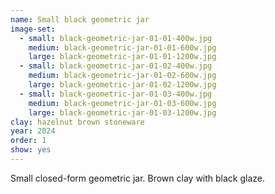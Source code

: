 ```yaml
---
name: Small black geometric jar
image-set:
  - small: black-geometric-jar-01-01-400w.jpg
    medium: black-geometric-jar-01-01-600w.jpg
    large: black-geometric-jar-01-01-1200w.jpg
  - small: black-geometric-jar-01-02-400w.jpg
    medium: black-geometric-jar-01-02-600w.jpg
    large: black-geometric-jar-01-02-1200w.jpg
  - small: black-geometric-jar-01-03-400w.jpg
    medium: black-geometric-jar-01-03-600w.jpg
    large: black-geometric-jar-01-03-1200w.jpg
clay: hazelnut brown stoneware
year: 2024
order: 1
show: yes
---
```


Small closed-form geometric jar. Brown clay with black glaze.
